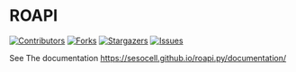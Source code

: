 # ROAPI

[![Contributors][contributors-shield]][contributors-url]
[![Forks][forks-shield]][forks-url]
[![Stargazers][stars-shield]][stars-url]
[![Issues][issues-shield]][issues-url]

[contributors-shield]: https://img.shields.io/github/contributors/sesocell/roapi.svg?style=for-the-badge
[contributors-url]: https://github.com/sesocell/roapi/graphs/contributors
[forks-shield]: https://img.shields.io/github/forks/sesocell/roapi.svg?style=for-the-badge
[forks-url]: https://github.com/sesocell/roapi/network/members
[stars-shield]: https://img.shields.io/github/stars/sesocell/roapi.svg?style=for-the-badge
[stars-url]: https://github.com/sesocell/roapi/stargazers
[issues-shield]: https://img.shields.io/github/issues/sesocell/roapi.svg?style=for-the-badge
[issues-url]: https://github.com/sesocell/roapi/issues

See The documentation https://sesocell.github.io/roapi.py/documentation/
